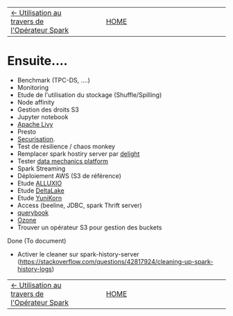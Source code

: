 <table style="width: 100%"><tr>
    <td style="width: 33%; text-align: left"><a href="utilisation_spark_operator.md"><- Utilisation au travers de l'Opérateur Spark</a></td>
    <td style="width: 33%; text-align: center"><a href="../README.md">HOME</a></td>
    <td style="width: 33%; text-align: right"></td>
</tr></table>

# Ensuite....

- Benchmark (TPC-DS, ....)
- Monitoring
- Etude de l'utilisation du stockage (Shuffle/Spilling)
- Node affinity
- Gestion des droits S3
- Jupyter notebook
- [Apache Livy](https://livy.incubator.apache.org/)
- Presto  
- [Securisation](http://spark.apache.org/docs/latest/security.html).
- Test de résilience / chaos monkey
- Remplacer spark hostiry server par [delight](https://github.com/datamechanics/delight)
- Tester [data mechanics platform](https://www.datamechanics.co/)
- Spark Streaming
- Déploiement AWS (S3 de référence)
- Etude [ALLUXIO](https://www.alluxio.io/)  
- Etude [DeltaLake](https://delta.io/)
- Etude [YuniKorn](http://yunikorn.apache.org/)
- Access (beeline, JDBC, spark Thrift server)
- [querybook](https://www.querybook.org/)
- [Ozone](https://ozone.apache.org/)
- Trouver un opérateur S3 pour gestion des buckets

Done (To document)

- Activer le cleaner sur spark-history-server (https://stackoverflow.com/questions/42817924/cleaning-up-spark-history-logs)

<table style="width: 100%"><tr>
    <td style="width: 33%; text-align: left"><a href="utilisation_spark_operator.md"><- Utilisation au travers de l'Opérateur Spark</a></td>
    <td style="width: 33%; text-align: center"><a href="../README.md">HOME</a></td>
    <td style="width: 33%; text-align: right"></td>
</tr></table>


